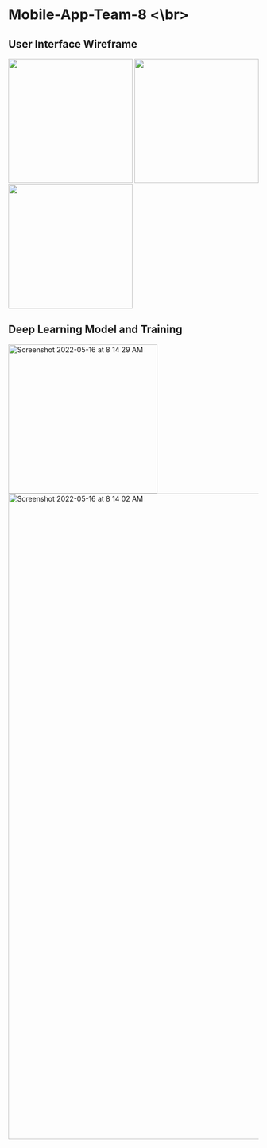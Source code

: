 # Mobile-App-Team-8 <\br>

## User Interface Wireframe
<img src="https://user-images.githubusercontent.com/54528672/168498593-aa332811-bb5b-4356-b0a6-9d217a6ecf01.jpeg" height="250"> <img src="https://user-images.githubusercontent.com/54528672/168498598-a6b8f291-8629-4819-83f4-d6fbbf018e82.jpeg" height="250"> <img src="https://user-images.githubusercontent.com/54528672/168498599-4982b3c2-a1ef-4d84-a3b2-71330438e15d.jpeg" height="250">

## Deep Learning Model and Training
<img width="300" alt="Screenshot 2022-05-16 at 8 14 29 AM" src="https://user-images.githubusercontent.com/54528672/168498620-d6e310d7-0e10-4e43-9df7-71bf8d8a86ae.png">
<img width="1300" alt="Screenshot 2022-05-16 at 8 14 02 AM" src="https://user-images.githubusercontent.com/54528672/168498621-22fcffc6-c36e-4910-a125-fc0ac48c1b55.png">
